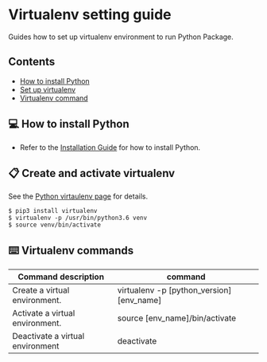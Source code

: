 # Virtualenv setting guide

Guides how to set up virtualenv environment to run Python Package.

## Contents
- [How to install Python](#python)
- [Set up virtualenv](#virtualenv)
- [Virtualenv command](#command)

## 💻 <a name="python"></a>How to install Python

- Refer to the [Installation Guide][install] for how to install Python.

[install]: https://realpython.com/installing-python

## 📋 <a name="virtualenv"></a>Create and activate virtualenv

See the [Python virtaulenv page][venv] for details.
```
$ pip3 install virtualenv
$ virtualenv -p /usr/bin/python3.6 venv
$ source venv/bin/activate
```

[venv]: https://docs.python.org/3.6/library/venv.html

## ⌨️ <a name="command"></a>Virtualenv commands

| Command description  | command |
| ------------- | ------------- |
| Create a virtual environment. | virtualenv -p [python_version] [env_name] |
| Activate a virtual environment. | source [env_name]/bin/activate |
| Deactivate a virtual environment | deactivate | conda deactivate |